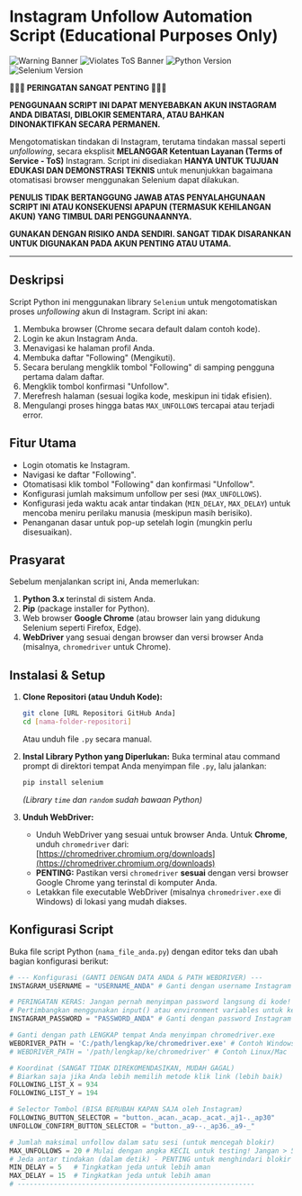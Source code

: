 # Instagram Unfollow Automation Script (Educational Purposes Only)

![Warning Banner](https://img.shields.io/badge/⚠️%20WARNING-Use%20At%20Your%20Own%20Risk-red)
![Violates ToS Banner](https://img.shields.io/badge/📜%20WARNING-Violates%20Instagram%20ToS-orange)
![Python Version](https://img.shields.io/badge/Python-3.x-blue.svg)
![Selenium Version](https://img.shields.io/badge/Selenium-4.x-green.svg)

**🚨🚨🚨 PERINGATAN SANGAT PENTING 🚨🚨🚨**

**PENGGUNAAN SCRIPT INI DAPAT MENYEBABKAN AKUN INSTAGRAM ANDA DIBATASI, DIBLOKIR SEMENTARA, ATAU BAHKAN DINONAKTIFKAN SECARA PERMANEN.**

Mengotomatiskan tindakan di Instagram, terutama tindakan massal seperti *unfollowing*, secara eksplisit **MELANGGAR Ketentuan Layanan (Terms of Service - ToS)** Instagram. Script ini disediakan **HANYA UNTUK TUJUAN EDUKASI DAN DEMONSTRASI TEKNIS** untuk menunjukkan bagaimana otomatisasi browser menggunakan Selenium dapat dilakukan.

**PENULIS TIDAK BERTANGGUNG JAWAB ATAS PENYALAHGUNAAN SCRIPT INI ATAU KONSEKUENSI APAPUN (TERMASUK KEHILANGAN AKUN) YANG TIMBUL DARI PENGGUNAANNYA.**

**GUNAKAN DENGAN RISIKO ANDA SENDIRI. SANGAT TIDAK DISARANKAN UNTUK DIGUNAKAN PADA AKUN PENTING ATAU UTAMA.**

---

## Deskripsi

Script Python ini menggunakan library `Selenium` untuk mengotomatiskan proses *unfollowing* akun di Instagram. Script ini akan:
1.  Membuka browser (Chrome secara default dalam contoh kode).
2.  Login ke akun Instagram Anda.
3.  Menavigasi ke halaman profil Anda.
4.  Membuka daftar "Following" (Mengikuti).
5.  Secara berulang mengklik tombol "Following" di samping pengguna pertama dalam daftar.
6.  Mengklik tombol konfirmasi "Unfollow".
7.  Merefresh halaman (sesuai logika kode, meskipun ini tidak efisien).
8.  Mengulangi proses hingga batas `MAX_UNFOLLOWS` tercapai atau terjadi error.

## Fitur Utama

*   Login otomatis ke Instagram.
*   Navigasi ke daftar "Following".
*   Otomatisasi klik tombol "Following" dan konfirmasi "Unfollow".
*   Konfigurasi jumlah maksimum unfollow per sesi (`MAX_UNFOLLOWS`).
*   Konfigurasi jeda waktu acak antar tindakan (`MIN_DELAY`, `MAX_DELAY`) untuk mencoba meniru perilaku manusia (meskipun masih berisiko).
*   Penanganan dasar untuk pop-up setelah login (mungkin perlu disesuaikan).

## Prasyarat

Sebelum menjalankan script ini, Anda memerlukan:
1.  **Python 3.x** terinstal di sistem Anda.
2.  **Pip** (package installer for Python).
3.  Web browser **Google Chrome** (atau browser lain yang didukung Selenium seperti Firefox, Edge).
4.  **WebDriver** yang sesuai dengan browser dan versi browser Anda (misalnya, `chromedriver` untuk Chrome).

## Instalasi & Setup

1.  **Clone Repositori (atau Unduh Kode):**
    ```bash
    git clone [URL Repositori GitHub Anda]
    cd [nama-folder-repositori]
    ```
    Atau unduh file `.py` secara manual.

2.  **Instal Library Python yang Diperlukan:**
    Buka terminal atau command prompt di direktori tempat Anda menyimpan file `.py`, lalu jalankan:
    ```bash
    pip install selenium
    ```
    *(Library `time` dan `random` sudah bawaan Python)*

3.  **Unduh WebDriver:**
    *   Unduh WebDriver yang sesuai untuk browser Anda. Untuk **Chrome**, unduh `chromedriver` dari: [https://chromedriver.chromium.org/downloads](https://chromedriver.chromium.org/downloads)
    *   **PENTING:** Pastikan versi `chromedriver` **sesuai** dengan versi browser Google Chrome yang terinstal di komputer Anda.
    *   Letakkan file executable WebDriver (misalnya `chromedriver.exe` di Windows) di lokasi yang mudah diakses.

## Konfigurasi Script

Buka file script Python (`nama_file_anda.py`) dengan editor teks dan ubah bagian konfigurasi berikut:

```python
# --- Konfigurasi (GANTI DENGAN DATA ANDA & PATH WEBDRIVER) ---
INSTAGRAM_USERNAME = "USERNAME_ANDA" # Ganti dengan username Instagram Anda

# PERINGATAN KERAS: Jangan pernah menyimpan password langsung di kode!
# Pertimbangkan menggunakan input() atau environment variables untuk keamanan.
INSTAGRAM_PASSWORD = "PASSWORD_ANDA" # Ganti dengan password Instagram Anda

# Ganti dengan path LENGKAP tempat Anda menyimpan chromedriver.exe
WEBDRIVER_PATH = 'C:/path/lengkap/ke/chromedriver.exe' # Contoh Windows
# WEBDRIVER_PATH = '/path/lengkap/ke/chromedriver' # Contoh Linux/Mac

# Koordinat (SANGAT TIDAK DIREKOMENDASIKAN, MUDAH GAGAL)
# Biarkan saja jika Anda lebih memilih metode klik link (lebih baik)
FOLLOWING_LIST_X = 934
FOLLOWING_LIST_Y = 194

# Selector Tombol (BISA BERUBAH KAPAN SAJA oleh Instagram)
FOLLOWING_BUTTON_SELECTOR = "button._acan._acap._acat._aj1-._ap30"
UNFOLLOW_CONFIRM_BUTTON_SELECTOR = "button._a9--._ap36._a9-_"

# Jumlah maksimal unfollow dalam satu sesi (untuk mencegah blokir)
MAX_UNFOLLOWS = 20 # Mulai dengan angka KECIL untuk testing! Jangan > 50-100 per hari.
# Jeda antar tindakan (dalam detik) - PENTING untuk menghindari blokir
MIN_DELAY = 5   # Tingkatkan jeda untuk lebih aman
MAX_DELAY = 15  # Tingkatkan jeda untuk lebih aman
# -----------------------------------------------------------
